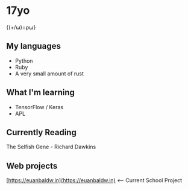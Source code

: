 # 17yo

{(+/⍵)÷⍴⍵}

## My languages

* Python
* Ruby
* A very small amount of rust

## What I'm learning

* TensorFlow / Keras
* APL

## Currently Reading

The Selfish Gene - Richard Dawkins

## Web projects

[https://euanbaldw.in](https://euanbaldw.in) <-- Current School Project
